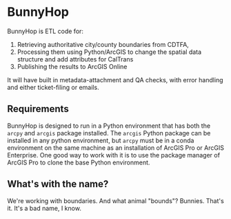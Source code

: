 # BunnyHop
BunnyHop is ETL code for:
1. Retrieving authoritative city/county boundaries from CDTFA,
2. Processing them using Python/ArcGIS to change the spatial data structure and add attributes for CalTrans
3. Publishing the results to ArcGIS Online

It will have built in metadata-attachment and QA checks, with error handling and either ticket-filing or emails.

## Requirements
BunnyHop is designed to run in a Python environment that has both the `arcpy` and `arcgis` package installed. The `arcgis` Python
package can be installed in any python environment, but `arcpy` must be in a conda environment on the same machine as an installation
of ArcGIS Pro or ArcGIS Enterprise. One good way to work with it is to use the package manager of ArcGIS Pro to clone the base
Python environment.

## What's with the name?
We're working with boundaries. And what animal "bounds"? Bunnies. That's it. It's a bad name, I know.

